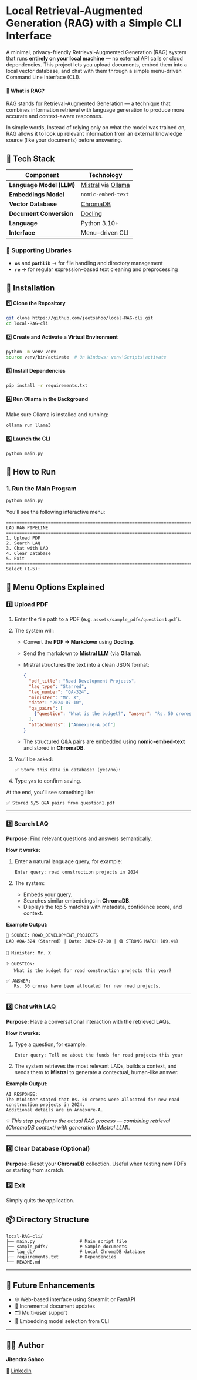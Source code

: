
# Local Retrieval-Augmented Generation (RAG) with a Simple CLI Interface

A minimal, privacy-friendly Retrieval-Augmented Generation (RAG) system that runs **entirely on your local machine** — no external API calls or cloud dependencies.
This project lets you upload documents, embed them into a local vector database, and chat with them through a simple menu-driven Command Line Interface (CLI).


#### 🤖 What is RAG?

RAG stands for Retrieval-Augmented Generation — a technique that combines information retrieval with language generation to produce more accurate and context-aware responses.


In simple words, 
Instead of relying only on what the model was trained on, RAG allows it to look up relevant information from an external knowledge source (like your documents) before answering.


## 🧰 Tech Stack

| Component | Technology |
|------------|-------------|
| **Language Model (LLM)** | [Mistral](https://mistral.ai) via [Ollama](https://ollama.ai) |
| **Embeddings Model** | `nomic-embed-text` |
| **Vector Database** | [ChromaDB](https://www.trychroma.com) |
| **Document Conversion** | [Docling](https://pypi.org/project/docling/) |
| **Language** | Python 3.10+ |
| **Interface** | Menu-driven CLI |

### 🧩 Supporting Libraries

- **`os`** and **`pathlib`** → for file handling and directory management  
- **`re`** → for regular expression–based text cleaning and preprocessing  





## 🧾 Installation

#### 1️⃣ Clone the Repository

```bash
git clone https://github.com/jeetsahoo/local-RAG-cli.git
cd local-RAG-cli
```

#### 2️⃣ Create and Activate a Virtual Environment

```bash
python -m venv venv
source venv/bin/activate  # On Windows: venv\Scripts\activate
```

#### 3️⃣ Install Dependencies

```bash
pip install -r requirements.txt
```

#### 4️⃣ Run Ollama in the Background

Make sure Ollama is installed and running:

```bash
ollama run llama3
```

#### 5️⃣ Launch the CLI

```bash
python main.py
```




## 🚀 How to Run

### 1. Run the Main Program

```bash
python main.py
```

You’ll see the following interactive menu:

```
====================================================================================================
LAQ RAG PIPELINE
====================================================================================================
1. Upload PDF
2. Search LAQ
3. Chat with LAQ
4. Clear Database
5. Exit
====================================================================================================
Select (1-5):
```


## 🧭 Menu Options Explained

### **1️⃣ Upload PDF**

1. Enter the file path to a PDF (e.g. `assets/sample_pdfs/question1.pdf`).
2. The system will:

   * Convert the **PDF → Markdown** using **Docling**.
   * Send the markdown to **Mistral LLM** (via **Ollama**).
   * Mistral structures the text into a clean JSON format:

     ```json
     {
       "pdf_title": "Road Development Projects",
       "laq_type": "Starred",
       "laq_number": "QA-324",
       "minister": "Mr. X",
       "date": "2024-07-10",
       "qa_pairs": [
         {"question": "What is the budget?", "answer": "Rs. 50 crores allocated."}
       ],
       "attachments": ["Annexure-A.pdf"]
     }
     ```
   * The structured Q&A pairs are embedded using **nomic-embed-text** and stored in **ChromaDB**.
3. You’ll be asked:

   ```
   ✅ Store this data in database? (yes/no):
   ```
4. Type `yes` to confirm saving.

At the end, you’ll see something like:

```
✅ Stored 5/5 Q&A pairs from question1.pdf
```

---

### **2️⃣ Search LAQ**

**Purpose:** Find relevant questions and answers semantically.

**How it works:**

1. Enter a natural language query, for example:

   ```
   Enter query: road construction projects in 2024
   ```
2. The system:

   * Embeds your query.
   * Searches similar embeddings in **ChromaDB**.
   * Displays the top 5 matches with metadata, confidence score, and context.

**Example Output:**

```
📍 SOURCE: ROAD_DEVELOPMENT_PROJECTS
LAQ #QA-324 (Starred) | Date: 2024-07-10 | 🟢 STRONG MATCH (89.4%)

👤 Minister: Mr. X

❓ QUESTION:
   What is the budget for road construction projects this year?

✅ ANSWER:
   Rs. 50 crores have been allocated for new road projects.
```

---

### **3️⃣ Chat with LAQ**

**Purpose:** Have a conversational interaction with the retrieved LAQs.

**How it works:**

1. Type a question, for example:

   ```
   Enter query: Tell me about the funds for road projects this year
   ```
2. The system retrieves the most relevant LAQs, builds a context, and sends them to **Mistral** to generate a contextual, human-like answer.

**Example Output:**

```
AI RESPONSE:
The Minister stated that Rs. 50 crores were allocated for new road construction projects in 2024.
Additional details are in Annexure-A.
```

💡 *This step performs the actual RAG process — combining retrieval (ChromaDB context) with generation (Mistral LLM).*

---

### **4️⃣ Clear Database (Optional)**

**Purpose:** Reset your **ChromaDB** collection.
Useful when testing new PDFs or starting from scratch.




### **5️⃣ Exit**

Simply quits the application.





## 📦 Directory Structure

```
local-RAG-cli/
├── main.py                 # Main script file
├── sample_pdfs/            # Sample documents
├── laq_db/                 # Local ChromaDB database
├── requirements.txt        # Dependencies
└── README.md              
```

---

## 💬 Future Enhancements

* 🌐 Web-based interface using Streamlit or FastAPI
* 🔄 Incremental document updates
* 🗂️ Multi-user support
* 🧠 Embedding model selection from CLI

---

## 🧑‍💻 Author

**Jitendra Sahoo**

🔗 [LinkedIn](http://www.linkedin.com/in/jitendra-sahoo-31a187265)


